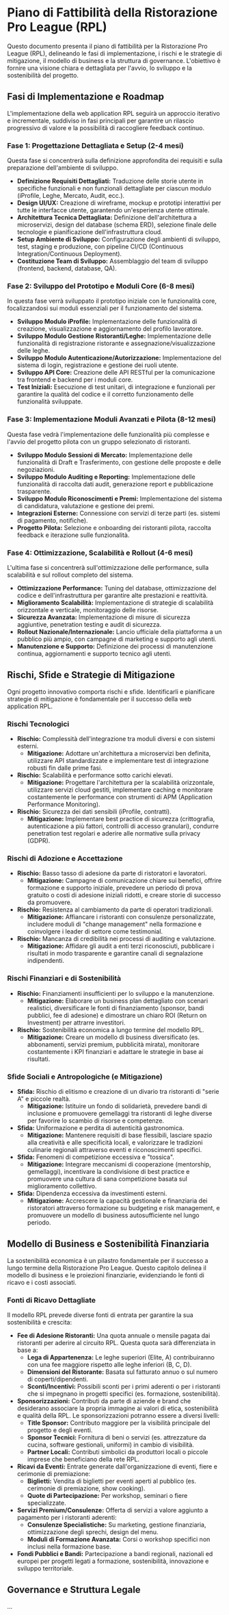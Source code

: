 # Piano di Fattibilità della Ristorazione Pro League (RPL)

Questo documento presenta il piano di fattibilità per la Ristorazione Pro League (RPL), delineando le fasi di implementazione, i rischi e le strategie di mitigazione, il modello di business e la struttura di governance. L'obiettivo è fornire una visione chiara e dettagliata per l'avvio, lo sviluppo e la sostenibilità del progetto.

## Fasi di Implementazione e Roadmap

L'implementazione della web application RPL seguirà un approccio iterativo e incrementale, suddiviso in fasi principali per garantire un rilascio progressivo di valore e la possibilità di raccogliere feedback continuo.

### Fase 1: Progettazione Dettagliata e Setup (2-4 mesi)

Questa fase si concentrerà sulla definizione approfondita dei requisiti e sulla preparazione dell'ambiente di sviluppo.

*   **Definizione Requisiti Dettagliati:** Traduzione delle storie utente in specifiche funzionali e non funzionali dettagliate per ciascun modulo (iProfile, Leghe, Mercato, Audit, ecc.).
*   **Design UI/UX:** Creazione di wireframe, mockup e prototipi interattivi per tutte le interfacce utente, garantendo un'esperienza utente ottimale.
*   **Architettura Tecnica Dettagliata:** Definizione dell'architettura a microservizi, design del database (schema ERD), selezione finale delle tecnologie e pianificazione dell'infrastruttura cloud.
*   **Setup Ambiente di Sviluppo:** Configurazione degli ambienti di sviluppo, test, staging e produzione, con pipeline CI/CD (Continuous Integration/Continuous Deployment).
*   **Costituzione Team di Sviluppo:** Assemblaggio del team di sviluppo (frontend, backend, database, QA).

### Fase 2: Sviluppo del Prototipo e Moduli Core (6-8 mesi)

In questa fase verrà sviluppato il prototipo iniziale con le funzionalità core, focalizzandosi sui moduli essenziali per il funzionamento del sistema.

*   **Sviluppo Modulo iProfile:** Implementazione delle funzionalità di creazione, visualizzazione e aggiornamento del profilo lavoratore.
*   **Sviluppo Modulo Gestione Ristoranti/Leghe:** Implementazione delle funzionalità di registrazione ristorante e assegnazione/visualizzazione delle leghe.
*   **Sviluppo Modulo Autenticazione/Autorizzazione:** Implementazione del sistema di login, registrazione e gestione dei ruoli utente.
*   **Sviluppo API Core:** Creazione delle API RESTful per la comunicazione tra frontend e backend per i moduli core.
*   **Test Iniziali:** Esecuzione di test unitari, di integrazione e funzionali per garantire la qualità del codice e il corretto funzionamento delle funzionalità sviluppate.

### Fase 3: Implementazione Moduli Avanzati e Pilota (8-12 mesi)

Questa fase vedrà l'implementazione delle funzionalità più complesse e l'avvio del progetto pilota con un gruppo selezionato di ristoranti.

*   **Sviluppo Modulo Sessioni di Mercato:** Implementazione delle funzionalità di Draft e Trasferimento, con gestione delle proposte e delle negoziazioni.
*   **Sviluppo Modulo Auditing e Reporting:** Implementazione delle funzionalità di raccolta dati audit, generazione report e pubblicazione trasparente.
*   **Sviluppo Modulo Riconoscimenti e Premi:** Implementazione del sistema di candidatura, valutazione e gestione dei premi.
*   **Integrazioni Esterne:** Connessione con servizi di terze parti (es. sistemi di pagamento, notifiche).
*   **Progetto Pilota:** Selezione e onboarding dei ristoranti pilota, raccolta feedback e iterazione sulle funzionalità.

### Fase 4: Ottimizzazione, Scalabilità e Rollout (4-6 mesi)

L'ultima fase si concentrerà sull'ottimizzazione delle performance, sulla scalabilità e sul rollout completo del sistema.

*   **Ottimizzazione Performance:** Tuning del database, ottimizzazione del codice e dell'infrastruttura per garantire alte prestazioni e reattività.
*   **Miglioramento Scalabilità:** Implementazione di strategie di scalabilità orizzontale e verticale, monitoraggio delle risorse.
*   **Sicurezza Avanzata:** Implementazione di misure di sicurezza aggiuntive, penetration testing e audit di sicurezza.
*   **Rollout Nazionale/Internazionale:** Lancio ufficiale della piattaforma a un pubblico più ampio, con campagne di marketing e supporto agli utenti.
*   **Manutenzione e Supporto:** Definizione dei processi di manutenzione continua, aggiornamenti e supporto tecnico agli utenti.

## Rischi, Sfide e Strategie di Mitigazione

Ogni progetto innovativo comporta rischi e sfide. Identificarli e pianificare strategie di mitigazione è fondamentale per il successo della web application RPL.

### Rischi Tecnologici

*   **Rischio:** Complessità dell'integrazione tra moduli diversi e con sistemi esterni.
    *   **Mitigazione:** Adottare un'architettura a microservizi ben definita, utilizzare API standardizzate e implementare test di integrazione robusti fin dalle prime fasi.
*   **Rischio:** Scalabilità e performance sotto carichi elevati.
    *   **Mitigazione:** Progettare l'architettura per la scalabilità orizzontale, utilizzare servizi cloud gestiti, implementare caching e monitorare costantemente le performance con strumenti di APM (Application Performance Monitoring).
*   **Rischio:** Sicurezza dei dati sensibili (iProfile, contratti).
    *   **Mitigazione:** Implementare best practice di sicurezza (crittografia, autenticazione a più fattori, controlli di accesso granulari), condurre penetration test regolari e aderire alle normative sulla privacy (GDPR).

### Rischi di Adozione e Accettazione

*   **Rischio:** Basso tasso di adesione da parte di ristoratori e lavoratori.
    *   **Mitigazione:** Campagne di comunicazione chiare sui benefici, offrire formazione e supporto iniziale, prevedere un periodo di prova gratuito o costi di adesione iniziali ridotti, e creare storie di successo da promuovere.
*   **Rischio:** Resistenza al cambiamento da parte di operatori tradizionali.
    *   **Mitigazione:** Affiancare i ristoranti con consulenze personalizzate, includere moduli di "change management" nella formazione e coinvolgere i leader di settore come testimonial.
*   **Rischio:** Mancanza di credibilità nei processi di auditing e valutazione.
    *   **Mitigazione:** Affidare gli audit a enti terzi riconosciuti, pubblicare i risultati in modo trasparente e garantire canali di segnalazione indipendenti.

### Rischi Finanziari e di Sostenibilità

*   **Rischio:** Finanziamenti insufficienti per lo sviluppo e la manutenzione.
    *   **Mitigazione:** Elaborare un business plan dettagliato con scenari realistici, diversificare le fonti di finanziamento (sponsor, bandi pubblici, fee di adesione) e dimostrare un chiaro ROI (Return on Investment) per attrarre investitori.
*   **Rischio:** Sostenibilità economica a lungo termine del modello RPL.
    *   **Mitigazione:** Creare un modello di business diversificato (es. abbonamenti, servizi premium, pubblicità mirata), monitorare costantemente i KPI finanziari e adattare le strategie in base ai risultati.

### Sfide Sociali e Antropologiche (e Mitigazione)

*   **Sfida:** Rischio di elitismo e creazione di un divario tra ristoranti di "serie A" e piccole realtà.
    *   **Mitigazione:** Istituire un fondo di solidarietà, prevedere bandi di inclusione e promuovere gemellaggi tra ristoranti di leghe diverse per favorire lo scambio di risorse e competenze.
*   **Sfida:** Uniformazione e perdita di autenticità gastronomica.
    *   **Mitigazione:** Mantenere requisiti di base flessibili, lasciare spazio alla creatività e alle specificità locali, e valorizzare le tradizioni culinarie regionali attraverso eventi e riconoscimenti specifici.
*   **Sfida:** Fenomeni di competizione eccessiva e "tossica".
    *   **Mitigazione:** Integrare meccanismi di cooperazione (mentorship, gemellaggi), incentivare la condivisione di best practice e promuovere una cultura di sana competizione basata sul miglioramento collettivo.
*   **Sfida:** Dipendenza eccessiva da investimenti esterni.
    *   **Mitigazione:** Accrescere la capacità gestionale e finanziaria dei ristoratori attraverso formazione su budgeting e risk management, e promuovere un modello di business autosufficiente nel lungo periodo.

## Modello di Business e Sostenibilità Finanziaria

La sostenibilità economica è un pilastro fondamentale per il successo a lungo termine della Ristorazione Pro League. Questo capitolo delinea il modello di business e le proiezioni finanziarie, evidenziando le fonti di ricavo e i costi associati.

### Fonti di Ricavo Dettagliate

Il modello RPL prevede diverse fonti di entrata per garantire la sua sostenibilità e crescita:

*   **Fee di Adesione Ristoranti:** Una quota annuale o mensile pagata dai ristoranti per aderire al circuito RPL. Questa quota sarà differenziata in base a:
    *   **Lega di Appartenenza:** Le leghe superiori (Elite, A) contribuiranno con una fee maggiore rispetto alle leghe inferiori (B, C, D).
    *   **Dimensioni del Ristorante:** Basata sul fatturato annuo o sul numero di coperti/dipendenti.
    *   **Sconti/Incentivi:** Possibili sconti per i primi aderenti o per i ristoranti che si impegnano in progetti specifici (es. formazione, sostenibilità).
*   **Sponsorizzazioni:** Contributi da parte di aziende e brand che desiderano associare la propria immagine ai valori di etica, sostenibilità e qualità della RPL. Le sponsorizzazioni potranno essere a diversi livelli:
    *   **Title Sponsor:** Contributo maggiore per la visibilità principale del progetto e degli eventi.
    *   **Sponsor Tecnici:** Fornitura di beni o servizi (es. attrezzature da cucina, software gestionali, uniformi) in cambio di visibilità.
    *   **Partner Locali:** Contributi simbolici da produttori locali o piccole imprese che beneficiano della rete RPL.
*   **Ricavi da Eventi:** Entrate generate dall'organizzazione di eventi, fiere e cerimonie di premiazione:
    *   **Biglietti:** Vendita di biglietti per eventi aperti al pubblico (es. cerimonie di premiazione, show cooking).
    *   **Quote di Partecipazione:** Per workshop, seminari o fiere specializzate.
*   **Servizi Premium/Consulenze:** Offerta di servizi a valore aggiunto a pagamento per i ristoranti aderenti:
    *   **Consulenze Specialistiche:** Su marketing, gestione finanziaria, ottimizzazione degli sprechi, design del menu.
    *   **Moduli di Formazione Avanzata:** Corsi o workshop specifici non inclusi nella formazione base.
*   **Fondi Pubblici e Bandi:** Partecipazione a bandi regionali, nazionali ed europei per progetti legati a formazione, sostenibilità, innovazione e sviluppo territoriale.

## Governance e Struttura Legale

...
